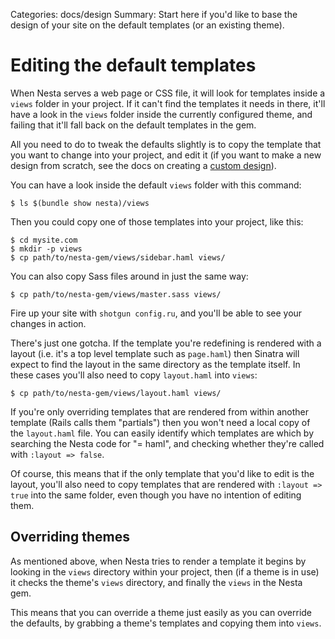Categories: docs/design
Summary: Start here if you'd like to base the design of your site on the default templates (or an existing theme).

# Editing the default templates

When Nesta serves a web page or CSS file, it will look for templates
inside a `views` folder in your project. If it can't find the templates
it needs in there, it'll have a look in the `views` folder inside the
currently configured theme, and failing that it'll fall back on the
default templates in the gem.

All you need to do to tweak the defaults slightly is to copy the
template that you want to change into your project, and edit it (if you
want to make a new design from scratch, see the docs on creating a
[custom design](custom-designs)).

You can have a look inside the default `views` folder with this command:

    $ ls $(bundle show nesta)/views

Then you could copy one of those templates into your project, like this:

    $ cd mysite.com
    $ mkdir -p views
    $ cp path/to/nesta-gem/views/sidebar.haml views/

You can also copy Sass files around in just the same way:

    $ cp path/to/nesta-gem/views/master.sass views/

Fire up your site with `shotgun config.ru`, and you'll be able to see
your changes in action.

There's just one gotcha. If the template you're redefining is rendered
with a layout (i.e. it's a top level template such as `page.haml`) then
Sinatra will expect to find the layout in the same directory as the
template itself. In these cases you'll also need to copy `layout.haml`
into `views`:

    $ cp path/to/nesta-gem/views/layout.haml views/

If you're only overriding templates that are rendered from within
another template (Rails calls them "partials") then you won't need a
local copy of the `layout.haml` file. You can easily identify which
templates are which by searching the Nesta code for "= haml", and
checking whether they're called with `:layout => false`.

Of course, this means that if the only template that you'd like to edit
is the layout, you'll also need to copy templates that are rendered with
`:layout => true` into the same folder, even though you have no
intention of editing them.

## Overriding themes

As mentioned above, when Nesta tries to render a template it begins by
looking in the `views` directory within your project, then (if a theme
is in use) it checks the theme's `views` directory, and finally the
`views` in the Nesta gem.

This means that you can override a theme just easily as you can override
the defaults, by grabbing a theme's templates and copying them into
`views`.
